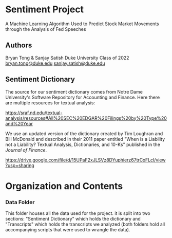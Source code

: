# Sentiment Project
 A Machine Learning Algorithm Used to Predict Stock Market Movements through the Analysis of Fed Speeches
 
## Authors
 Bryan Tong & Sanjay Satish
 Duke University Class of 2022
 bryan.tong@duke.edu
 sanjay.satish@duke.edu
 
## Sentiment Dictionary
 The source for our sentiment dictionary comes from Notre Dame University's Software Repository for Accounting and Finance. Here there are multiple resources for textual analysis:
 
<https://sraf.nd.edu/textual-analysis/resources#All%20SEC%20EDGAR%20Filings%20by%20Type%20and%20Year>

We use an updated version of the dictionary created by Tim Loughran and Bill McDonald and described in their 2011 paper entitled "When is a Liability not a Liability?  Textual Analysis, Dictionaries, and 10-Ks" published in the *Journal of Finance*. 

<https://drive.google.com/file/d/15UPaF2xJLSVz8DYuphierz67trCxFLcl/view?usp=sharing>

# Organization and Contents
### Data Folder
This folder houses all the data used for the project. it is split into two sections: "Sentiment Dictionary" which holds the dictionary and "Transcripts" which holds the transcripts we analyzed (both folders hold all accompanying scripts that were used to wrangle the data).
